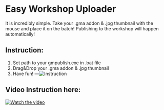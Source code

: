 # Easy Workshop Uploader

It is incredibly simple.
Take your .gma addon & .jpg thumbnail with the mouse and place it on the batch!
Publishing to the workshop will happen automatically!

Instruction:
---
1. Set path to your gmpublish.exe in .bat file
2. Drag&Drop your .gma addon & .jpg thumbnail
3. Have fun!
—![Instruction](https://i.imgur.com/8KgbK5z.png)

Video Instruction here:
---
[![Watch the video](https://i.imgur.com/qGy6mXo.png)](https://youtu.be/JSEF2cHYn8I)
